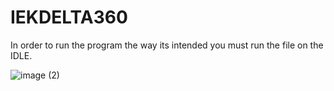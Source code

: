 # IEKDELTA360
In order to run the program the way its intended you must run the file on the IDLE.

![image (2)](https://github.com/user-attachments/assets/5e62a74b-1f7d-4619-bc73-be0b5c0b5123)
